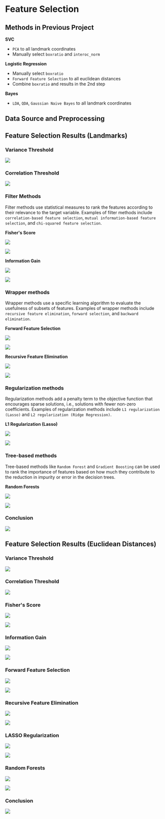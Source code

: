 # Feature Selection

## Methods in Previous Project

**SVC**

- `PCA` to all landmark coordinates
- Manually select `boxratio` and `interoc_norm`

**Logistic Regression**

- Manually select `boxratio`
- `Forward Feature Selection` to all euclidean distances
- Combine `boxratio` and results in the 2nd step

**Bayes**

- `LDA`, `QDA`, `Gaussian Naive Bayes` to all landmark coordinates

## Data Source and Preprocessing

## Feature Selection Results (Landmarks)

### Variance Threshold

![](../outcome/feature_selection/variance_dotplot_landmarks.png)

### Correlation Threshold

![](../outcome/feature_selection/correlation_matrix_landmarks.png)

### Filter Methods

Filter methods use statistical measures to rank the features according to their relevance to the target variable. Examples of filter methods include `correlation-based feature selection`, `mutual information-based feature selection`, and `chi-squared feature selection`.

**Fisher's Score**

![](../outcome/feature_selection/confusion_matrix_landmarks_f_classif.png)

![](../outcome/feature_selection/landmarks_f_classif.png)

**Information Gain**

![](../outcome/feature_selection/confusion_matrix_landmarks_mutual_info_classif.png)

![](../outcome/feature_selection/landmarks_mutual_info_classif.png)

### Wrapper methods

Wrapper methods use a specific learning algorithm to evaluate the usefulness of subsets of features. Examples of wrapper methods include `recursive feature elimination`, `forward selection`, and `backward elimination`.

**Forward Feature Selection**

![](../outcome/feature_selection/confusion_matrix_landmarks_sequential_feature_selector.png)

![](../outcome/feature_selection/landmarks_sequential_feature_selector.png)

**Recursive Feature Elimination**

![](../outcome/feature_selection/confusion_matrix_landmarks_rfe.png)

![](../outcome/feature_selection/landmarks_rfe.png)

### Regularization methods

Regularization methods add a penalty term to the objective function that encourages sparse solutions, i.e., solutions with fewer non-zero coefficients. Examples of regularization methods include `L1 regularization (Lasso)` and `L2 regularization (Ridge Regression)`.

**L1 Regularization (Lasso)**

![](../outcome/feature_selection/confusion_matrix_landmarks_lasso_regulation.png)

![](../outcome/feature_selection/landmarks_lasso_regulation.png)

### Tree-based methods

Tree-based methods like `Random Forest` and `Gradient Boosting` can be used to rank the importance of features based on how much they contribute to the reduction in impurity or error in the decision trees.

**Random Forests**

![](../outcome/feature_selection/confusion_matrix_landmarks_random_forest_classifier.png)

![](../outcome/feature_selection/landmarks_random_forest_classifier.png)

### Conclusion

![](../outcome/feature_selection/method_scores_landmarks.png)

## Feature Selection Results (Euclidean Distances)

### Variance Threshold

![](../outcome/feature_selection/variance_dotplot_euclidean.png)

### Correlation Threshold

![](../outcome/feature_selection/correlation_matrix_euclidean.png)

### Fisher's Score

![](../outcome/feature_selection/confusion_matrix_euclidean_f_classif.png)

![](../outcome/feature_selection/euclidean_f_classif.png)

### Information Gain

![](../outcome/feature_selection/confusion_matrix_euclidean_mutual_info_classif.png)

![](../outcome/feature_selection/euclidean_mutual_info_classif.png)

### Forward Feature Selection 

![](../outcome/feature_selection/confusion_matrix_euclidean_sequential_feature_selector.png)

![](../outcome/feature_selection/euclidean_sequential_feature_selector.png)

### Recursive Feature Elimination

![](../outcome/feature_selection/confusion_matrix_euclidean_rfe.png)

![](../outcome/feature_selection/euclidean_rfe.png)

### LASSO Regularization

![](../outcome/feature_selection/confusion_matrix_euclidean_lasso_regulation.png)

![](../outcome/feature_selection/euclidean_lasso_regulation.png)

### Random Forests

![](../outcome/feature_selection/confusion_matrix_euclidean_random_forest_classifier.png)

![](../outcome/feature_selection/euclidean_random_forest_classifier.png)

### Conclusion

![](../outcome/feature_selection/method_scores_euclidean.png)







